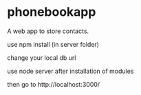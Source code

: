 # phonebookapp
 
 A web app to store contacts.
 
 use npm install (in server folder)
 
 change your local db url 
 
 use node server after installation of modules
 
 then go to http://localhost:3000/
 
